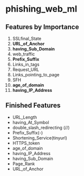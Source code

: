 # phishing_web_ml

## Features by Importance
1. SSLfinal_State
2. **URL_of_Anchor**
3. **having_Sub_Domain**
4. web_traffic
5. **Prefix_Suffix**
6. Links_in_tags
7. Request_URL
8. Links_pointing_to_page
9. SFH
10. **age_of_domain**
11. **having_IP_Address** 


## Finished Features
* URL_Length
* having_At_Symbol
* double_slash_redirecting (//)
* Prefix_Suffix(-)
* Shortening_Service(tinyurl)
* HTTPS_token
* age_of_domain
* having_IP_Address
* having_Sub_Domain
* Page_Rank
* URL_of_Anchor 
